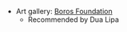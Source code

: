 - Art gallery: [Boros Foundation](https://www.boros-foundation.de/?L=1)
    - Recommended by Dua Lipa
